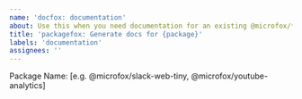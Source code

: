 ```yaml
---
name: 'docfox: documentation'
about: Use this when you need documentation for an existing @microfox/** package
title: 'packagefox: Generate docs for {package}'
labels: 'documentation'
assignees: ''
---
```


Package Name: [e.g. @microfox/slack-web-tiny, @microfox/youtube-analytics]
